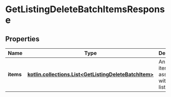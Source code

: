 
# GetListingDeleteBatchItemsResponse

## Properties
| Name | Type | Description | Notes |
| ------------ | ------------- | ------------- | ------------- |
| **items** | [**kotlin.collections.List&lt;GetListingDeleteBatchItem&gt;**](GetListingDeleteBatchItem.md) | An array of items associated with the listing |  |



